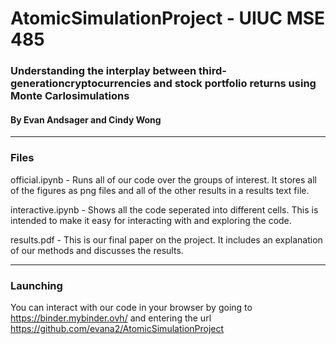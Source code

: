 # AtomicSimulationProject - UIUC MSE 485

### Understanding the interplay between third-generationcryptocurrencies and stock portfolio returns using Monte Carlosimulations
#### By Evan Andsager and Cindy Wong

-----------
### Files


official.ipynb - Runs all of our code over the groups of interest. It stores all of the figures as png files and all of the other results in a results text file.

interactive.ipynb - Shows all the code seperated into different cells. This is intended to make it easy for interacting with and exploring the code.

results.pdf - This is our final paper on the project. It includes an explanation of our methods and discusses the results.

-----------
### Launching

You can interact with our code in your browser by going to https://binder.mybinder.ovh/ and entering the url https://github.com/evana2/AtomicSimulationProject

